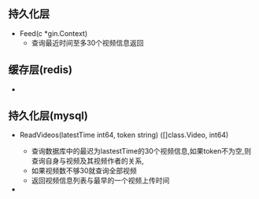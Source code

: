 ## 持久化层

- Feed(c *gin.Context)
  - 查询最近时间至多30个视频信息返回


## 缓存层(redis)

- 

## 持久化层(mysql)

- ReadVideos(latestTime int64, token string) ([]class.Video, int64)
  - 查询数据库中的最迟为lastestTime的30个视频信息,如果token不为空,则查询自身与视频及其视频作者的关系,
  - 如果视频数不够30就查询全部视频
  - 返回视频信息列表与最早的一个视频上传时间

- 
